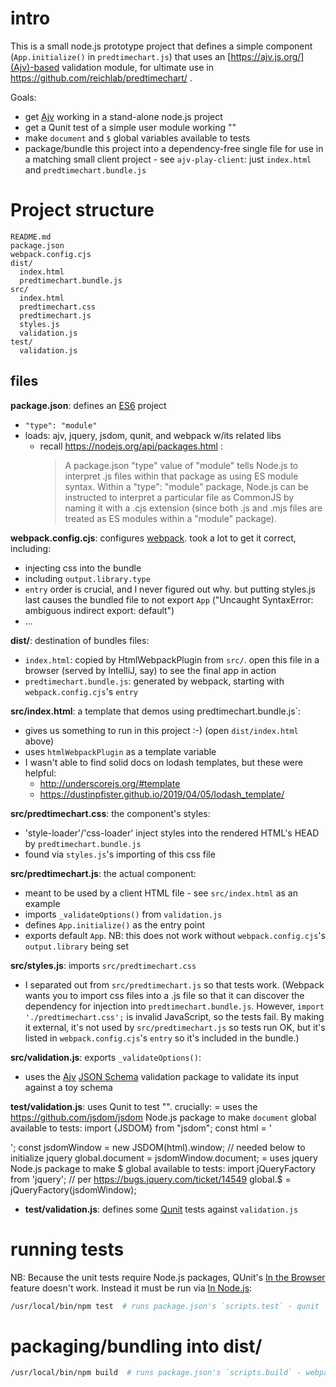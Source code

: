 # intro

This is a small node.js prototype project that defines a simple component (`App.initialize()` in `predtimechart.js`) that uses an [https://ajv.js.org/](Ajv)-based validation module, for ultimate use in https://github.com/reichlab/predtimechart/ .

Goals:

- get [Ajv](https://ajv.js.org/) working in a stand-alone node.js project
- get a Qunit test of a simple user module working ""
- make `document` and `$` global variables available to tests
- package/bundle this project into a dependency-free single file for use in a matching small client project - see `ajv-play-client`: just `index.html` and `predtimechart.bundle.js`


# Project structure
```
README.md
package.json
webpack.config.cjs
dist/
  index.html
  predtimechart.bundle.js
src/
  index.html
  predtimechart.css
  predtimechart.js
  styles.js
  validation.js
test/
  validation.js
```


## files

**package.json**: defines an [ES6](https://developer.mozilla.org/en-US/docs/Web/JavaScript) project
- `"type": "module"`
- loads: ajv, jquery, jsdom, qunit, and webpack w/its related libs
  - recall https://nodejs.org/api/packages.html :
    > A package.json "type" value of "module" tells Node.js to interpret .js files within that package as using ES module syntax.
    > Within a "type": "module" package, Node.js can be instructed to interpret a particular file as CommonJS by naming it with a .cjs extension (since both .js and .mjs files are treated as ES modules within a "module" package).

**webpack.config.cjs**: configures [webpack](https://webpack.js.org/). took a lot to get it correct, including:
- injecting css into the bundle
- including `output.library.type`
- `entry` order is crucial, and I never figured out why. but putting styles.js last causes the bundled file to not export `App` ("Uncaught SyntaxError: ambiguous indirect export: default")
- ...

**dist/**: destination of bundles files:
- `index.html`: copied by HtmlWebpackPlugin from `src/`. open this file in a browser (served by IntelliJ, say) to see the final app in action
- `predtimechart.bundle.js`: generated by webpack, starting with `webpack.config.cjs`'s `entry`

**src/index.html**: a template that demos using predtimechart.bundle.js`:
- gives us something to run in this project :-) (open `dist/index.html` above)
- uses `htmlWebpackPlugin` as a template variable
- I wasn't able to find solid docs on lodash templates, but these were helpful:
    - http://underscorejs.org/#template
    - https://dustinpfister.github.io/2019/04/05/lodash_template/

**src/predtimechart.css**: the component's styles:
- 'style-loader'/'css-loader' inject styles into the rendered HTML's HEAD by `predtimechart.bundle.js`
-  found via `styles.js`'s importing of this css file

**src/predtimechart.js**: the actual component:
- meant to be used by a client HTML file - see `src/index.html` as an example
- imports `_validateOptions()` from `validation.js`
- defines `App.initialize()` as the entry point
- exports default `App`. NB: this does not work without `webpack.config.cjs`'s `output.library` being set

**src/styles.js**: imports `src/predtimechart.css`
- I separated out from `src/predtimechart.js` so that tests work. (Webpack wants you to import css files into a .js file so that it can discover the dependency for injection into `predtimechart.bundle.js`. However, `import './predtimechart.css';` is invalid JavaScript, so the tests fail. By making it external, it's not used by `src/predtimechart.js` so tests run OK, but it's listed in `webpack.config.cjs`'s `entry` so it's included in the bundle.)

**src/validation.js**: exports `_validateOptions()`:
- uses the [Ajv](https://ajv.js.org/) [JSON Schema](https://json-schema.org/) validation package to validate its input against a toy schema

**test/validation.js**: uses Qunit to test "". crucially:
  = uses the https://github.com/jsdom/jsdom Node.js package to make `document` global available to tests:
  import {JSDOM} from "jsdom";
  const html = '<!DOCTYPE html><html lang="en"><head><meta charset="UTF-8"><title>Title</title></head><body><div id="qunit-fixture"></div></body></html>';
  const jsdomWindow = new JSDOM(html).window;  // needed below to initialize jquery
  global.document = jsdomWindow.document;
  = uses jquery Node.js package to make $ global available to tests:
  import jQueryFactory from 'jquery'; // per https://bugs.jquery.com/ticket/14549
  global.$ = jQueryFactory(jsdomWindow);

- **test/validation.js**: defines some [Qunit](https://qunitjs.com/) tests against `validation.js`


# running tests

NB: Because the unit tests require Node.js packages, QUnit's [In the Browser](https://qunitjs.com/intro/#in-the-browser) feature doesn't work. Instead it must be run via [In Node.js](https://qunitjs.com/intro/#in-nodejs):

```bash
/usr/local/bin/npm test  # runs package.json's `scripts.test` - qunit
```

# packaging/bundling into dist/

```bash
/usr/local/bin/npm build  # runs package.json's `scripts.build` - webpack
```
